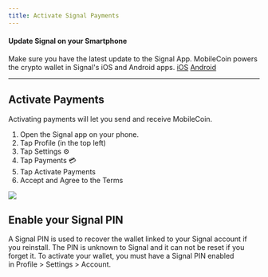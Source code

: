 ```yaml
---
title: Activate Signal Payments
---
```


#### **Update Signal on your Smartphone**
Make sure you have the latest update to the Signal App. MobileCoin powers the crypto wallet in Signal's iOS and Android apps. 
[iOS](https://apps.apple.com/us/app/signal-private-messenger/id874139669)
[Android](https://play.google.com/store/apps/details?gl=us&id=org.thoughtcrime.securesms)

* * * * *

Activate Payments
-----------------
Activating payments will let you send and receive MobileCoin.
1. Open the Signal app on your phone.
2. Tap Profile (in the top left) 
3. Tap Settings ⚙️ 
4. Tap Payments 💳 
5. Tap Activate Payments
6. Accept and Agree to the Terms

![](https://images.squarespace-cdn.com/content/v1/624b284acc6f4b3917c9d40d/7f1400e3-a06d-47b3-b6ce-bd2a5045ab62/gif.gif?format=750w)

Enable your Signal PIN
----------------------
A Signal PIN is used to recover the wallet linked to your Signal account if you reinstall. The PIN is unknown to Signal and it can not be reset if you forget it. To activate your wallet, you must have a Signal PIN enabled in Profile > Settings > Account.
